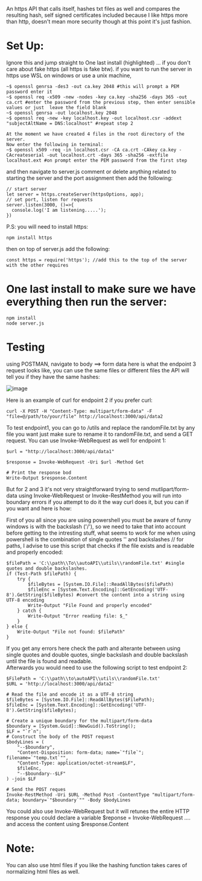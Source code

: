 
An https API that calls itself, hashes txt files as well and compares the resulting hash, self signed certificates included because I like https more than http, doesn't mean more security though at this point it's just fashion.

# Set Up:
Ignore this and jump straight to One last install (highlighted) ... if you don't care about fake https (all https is fake btw).
if you want to run the server in https use WSL on windows or use a unix machine,
```
~$ openssl genrsa -des3 -out ca.key 2048 #this will prompt a PEM password enter it
~$ openssl req -x509 -new -nodes -key ca.key -sha256 -days 365 -out ca.crt #enter the password from the previous step, then enter sensible values or just  leave the field blank
~$ openssl genrsa -out localhost.key 2048
~$ openssl req -new -key localhost.key -out localhost.csr -addext "subjectAltName = DNS:localhost" #repeat step 2

At the moment we have created 4 files in the root directory of the server.
Now enter the following in terminal:
~$ openssl x509 -req -in localhost.csr -CA ca.crt -CAkey ca.key -CAcreateserial -out localhost.crt -days 365 -sha256 -extfile localhost.ext #on prompt enter the PEM password from the first step
```
and then navigate to server.js comment or delete anything related to starting the server and the port assignment then add the following:
```
// start server
let server = https.createServer(httpsOptions, app);
// set port, listen for requests
server.listen(3000, ()=>{
  console.log('I am listening.....');
})
```
P.S: you will need to install https:
```
npm install https
```
then on top of server.js add the following: 
```
const https = require('https'); //add this to the top of the server with the other requires
```
# One last install to make sure we have everything then run the server:
```
npm install
node server.js
```

# Testing

using POSTMAN, navigate to body ==> form data here is what the endpoint 3 request looks like, you can use the same files or different files the API will tell you if they have the same hashes:


![image](https://github.com/Ahmedouu/autoAPI/assets/33392644/bd12d896-42bf-46b5-987f-76ece2323600)

Here is an example of curl for endpoint 2 if you prefer curl:
```
curl -X POST -H "Content-Type: multipart/form-data" -F "file=@/path/to/your/file" http://localhost:3000/api/data2
```

To test endpoint1, you can go to /utils and replace the randomFile.txt by any file you want just make sure to rename it to randomFile.txt, and send a GET request.
You can use Invoke-WebRequest as well for endpoint 1:
```
$url = "http://localhost:3000/api/data1"

$response = Invoke-WebRequest -Uri $url -Method Get

# Print the response bod
Write-Output $response.Content
```
But for 2 and 3 it's not very straightforward trying to send mutlipart/form-data using  Invoke-WebRequest or Invoke-RestMethod you will run into boundary errors if you attempt to do it the way curl does it, but you can if you want and here is how:

First of you all since you are using powershell you must be aware of funny windows is with the backslash ('/'), so we need to take that into account before getting to the intresting stuff, what seems to work for me when using powershell is the combination of single quotes '' and backslashes // for paths, I advise to use this script that checks if the file exists and is readable and properly encoded:
```
$filePath = 'C:\\path\\To\\autoAPI\\utils\\randomFile.txt' #single quotes and double backslashes.
if (Test-Path $filePath) {
    try {
        $fileBytes = [System.IO.File]::ReadAllBytes($filePath)
        $fileEnc = [System.Text.Encoding]::GetEncoding('UTF-8').GetString($fileBytes) #convert the content into a string using UTF-8 encoding
        Write-Output "File Found and properly encoded"
    } catch {
        Write-Output "Error reading file: $_"
    }
} else {
    Write-Output "File not found: $filePath"
}
```
If you get any errors here check the path and alterante between using single quotes and double quotes, single backslash and double backslash until the file is found and readable.  
Afterwards you would need to use the following script to test endpoint 2:
```
$FilePath = 'C:\\path\\to\autoAPI\\utils\\randomFile.txt' 
$URL = 'http://localhost:3000/api/data2'

# Read the file and encode it as a UTF-8 string
$fileBytes = [System.IO.File]::ReadAllBytes($FilePath);
$fileEnc = [System.Text.Encoding]::GetEncoding('UTF-8').GetString($fileBytes);

# Create a unique boundary for the multipart/form-data
$boundary = [System.Guid]::NewGuid().ToString();
$LF = "`r`n";
# Construct the body of the POST request
$bodyLines = ( 
    "--$boundary",
    "Content-Disposition: form-data; name=`"file`"; filename=`"temp.txt`"",
    "Content-Type: application/octet-stream$LF",
    $fileEnc,
    "--$boundary--$LF" 
) -join $LF

# Send the POST reques
Invoke-RestMethod -Uri $URL -Method Post -ContentType "multipart/form-data; boundary=`"$boundary`"" -Body $bodyLines
```
You could also use Invoke-WebRequest but it will retunes the entire HTTP response you could declare a variable $reponse = Invoke-WebRequest .... and access the content using $response.Content
# Note:

You can also use html files if you like the hashing function takes cares of normalizing html files as well.
